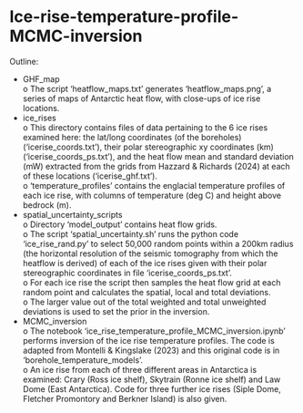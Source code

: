 # Ice-rise-temperature-profile-MCMC-inversion

Outline:

-	GHF_map  
o	The script ‘heatflow_maps.txt’ generates ‘heatflow_maps.png’, a series of maps of Antarctic heat flow, with close-ups of ice rise locations.
-	ice_rises  
o	This directory contains files of data pertaining to the 6 ice rises examined here: the lat/long coordinates (of the boreholes) (‘icerise_coords.txt’), their polar stereographic xy coordinates (km) (‘icerise_coords_ps.txt’), and the heat flow mean and standard deviation (mW) extracted from the grids from Hazzard & Richards (2024) at each of these locations (‘icerise_ghf.txt’).  
o	‘temperature_profiles’ contains the englacial temperature profiles of each ice rise, with columns of temperature (deg C) and height above bedrock (m).  
-	spatial_uncertainty_scripts  
o	Directory ‘model_output’ contains heat flow grids.  
o	The script ‘spatial_uncertainty.sh’ runs the python code ‘ice_rise_rand.py’ to select 50,000 random points within a 200km radius (the horizontal resolution of the seismic tomography from which the heatflow is derived) of each of the ice rises given with their polar stereographic coordinates in file ‘icerise_coords_ps.txt’.  
o	For each ice rise the script then samples the heat flow grid at each random point and calculates the spatial, local and total deviations.  
o	The larger value out of the total weighted and total unweighted deviations is used to set the prior in the inversion.  
-	MCMC_inversion    
o	The notebook ‘ice_rise_temperature_profile_MCMC_inversion.ipynb’ performs inversion of the ice rise temperature profiles. The code is adapted from Montelli & Kingslake (2023) and this original code is in ‘borehole_temperature_models’.  
o	An ice rise from each of three different areas in Antarctica is examined: Crary (Ross ice shelf), Skytrain (Ronne ice shelf) and Law Dome (East Antarctica). Code for three further ice rises (Siple Dome, Fletcher Promontory and Berkner Island) is also given.

